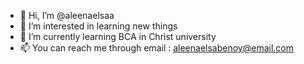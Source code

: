 - 👋 Hi, I’m @aleenaelsaa
- 👀 I’m interested in learning new things
- 🌱 I’m currently learning BCA in Christ university
- 📫 You can reach me through email : aleenaelsabenoy@email.com


<!---
aleenaelsaa/aleenaelsaa is a ✨ special ✨ repository because its `README.md` (this file) appears on your GitHub profile.
You can click the Preview link to take a look at your changes.
--->
